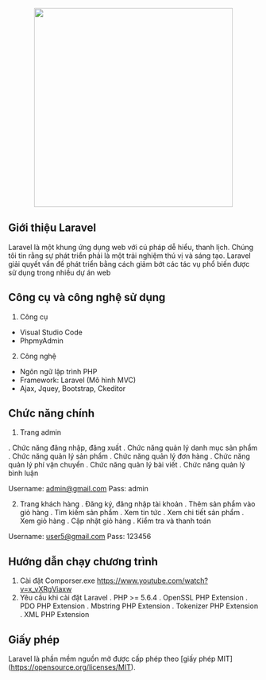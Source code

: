 <p align="center"><a href="https://laravel.com" target="_blank"><img src="https://raw.githubusercontent.com/laravel/art/master/logo-lockup/5%20SVG/2%20CMYK/1%20Full%20Color/laravel-logolockup-cmyk-red.svg" width="400"></a></p>


## Giới thiệu Laravel

Laravel là một khung ứng dụng web với cú pháp dễ hiểu, thanh lịch. Chúng tôi tin rằng sự phát triển phải là một trải nghiệm thú vị và sáng tạo. Laravel giải quyết vấn đề phát triển bằng cách giảm bớt các tác vụ phổ biến được sử dụng trong nhiều dự án web

## Công cụ và công nghệ sử dụng
1. Công cụ

 + Visual Studio Code
 + PhpmyAdmin
 
2. Công nghệ
 + Ngôn ngữ lập trình PHP
 + Framework: Laravel (Mô hình MVC)
 + Ajax, Jquey, Bootstrap, Ckeditor

## Chức năng chính
1. Trang admin

. Chức năng đăng nhập, đăng xuất
. Chức năng quản lý danh mục sản phẩm
. Chức năng quản lý sản phẩm
. Chức năng quản lý đơn hàng
. Chức năng quản lý phí vận chuyển
. Chức năng quản lý bài viết
. Chức năng quản lý bình luận

Username: admin@gmail.com
Pass: admin

2. Trang khách hàng
. Đăng ký, đăng nhập tài khoản
. Thêm sản phẩm vào giỏ hàng
. Tìm kiếm sản phẩm
. Xem tin tức
. Xem chi tiết sản phẩm
. Xem giỏ hàng
. Cập nhật giỏ hàng
. Kiểm tra và thanh toán 

Username: user5@gmail.com
Pass: 123456

## Hướng dẫn chạy chương trình
1. Cài đặt Comporser.exe https://www.youtube.com/watch?v=x_vXRgViaxw
2. Yêu cầu khi cài đặt Laravel
    . PHP >= 5.6.4
    . OpenSSL PHP Extension
    . PDO PHP Extension
    . Mbstring PHP Extension
    . Tokenizer PHP Extension
    . XML PHP Extension

## Giấy phép

Laravel là phần mềm nguồn mở được cấp phép theo [giấy phép MIT] (https://opensource.org/licenses/MIT).
